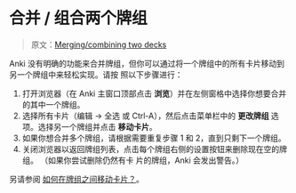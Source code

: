 # 合并 / 组合两个牌组

> 原文：[Merging/combining two decks](https://faqs.ankiweb.net/merging-or-combining-two-decks.html)

Anki 没有明确的功能来合并牌组，但你可以通过将一个牌组中的所有卡片移动到另一个牌组中来轻松实现。请按
照以下步骤进行：

1. 打开浏览器（在 Anki 主窗口顶部点击 **浏览**）并在左侧窗格中选择你想要合并的其中一个牌组。
2. 选择所有卡片（编辑 → 全选 或 Ctrl-A），然后点击菜单栏中的 **更改牌组** 选项。选择另一个牌组并点击
   **移动卡片**。
3. 如果你想合并多个牌组，请根据需要重复步骤 1 和 2，直到只剩下一个牌组。
4. 关闭浏览器以返回牌组列表，点击每个牌组右侧的设置按钮来删除现在空的牌组。 （如果你尝试删除仍然有卡
   片的牌组，Anki 会发出警告。）

另请参阅
[如何在牌组之间移动卡片？](https://open-spaced-repetition.github.io/anki-faqs-zh-CN/how-do-i-move-cards-between-decks.html?highlight=合并#how-do-i-move-cards-between-decks)。
